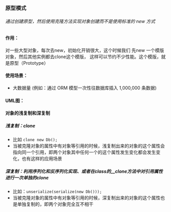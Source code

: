 ### 原型模式
###### 通过创建原型，然后使用克隆方法实现对象创建而不是使用标准的 new 方式

#### 作用：
对一些大型对象，每次去new，初始化开销很大，这个时候我们 先new 一个模版对象，然后其他实例都去clone这个模版， 这样可以节约不少性能。这个模版，就是原型（Prototype）

#### 使用场景：
- 大数据量 (例如：通过 ORM 模型一次性往数据库插入 1,000,000 条数据)


#### UML图：


#### 对象的浅复制和深复制
##### 浅复制：clone 
- 比如 `clone new Db();`
- 当被克隆对象的属性中有对象等引用的时候，浅复制出来的对象的这个属性会指向同一个引用，即两个对象其中任何一个的这个属性发生变化都会发生变化，也有这样的应用场景

##### 深复制：利用序列化和反序列化实现、或者在class的__clone方法中对引用属性进行一次单独的clone
- 比如：`unserialize(serialize(new Db()));`
- 当被克隆对象的属性中有对象等引用的时候，深复制出来的对象的这个属性也是单独复制的，即两个对象完全互不相干